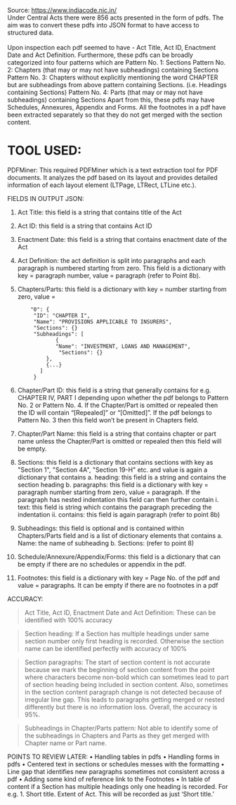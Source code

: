 Source:  https://www.indiacode.nic.in/ <br>
Under Central Acts there were 856 acts presented in the form of pdfs. The aim was to convert these pdfs into JSON format to have access to structured data.
<br><br>
Upon inspection each pdf seemed to have - Act Title, Act ID, Enactment Date and Act Definition.
Furthermore, these pdfs can be broadly categorized into four patterns which are
Pattern No. 1: Sections
Pattern No. 2: Chapters (that may or may not have subheadings) containing Sections
Pattern No. 3: Chapters without explicitly mentioning the word CHAPTER but are subheadings from above pattern containing Sections. (i.e. Headings containing Sections)
Pattern No. 4: Parts (that may or may not have subheadings) containing Sections
Apart from this, these pdfs may have Schedules, Annexures, Appendix and Forms.
All the footnotes in a pdf have been extracted separately so that they do not get merged with the section content.

# TOOL USED:
PDFMiner: This required PDFMiner which is a text extraction tool for PDF documents. It analyzes the pdf based on its layout and provides detailed information of each layout element (LTPage, LTRect, LTLine etc.).


FIELDS IN OUTPUT JSON:

1. Act Title: this field is a string that contains title of the Act

2. Act ID: this field is a string that contains Act ID

3. Enactment Date: this field is a string that contains enactment date of the Act
 
4. Act Definition: the act definition is split into paragraphs and each paragraph is numbered starting from zero. This field is a dictionary with key = paragraph number, value = paragraph (refer to Point 8b).

5. Chapters/Parts: this field is a dictionary with key = number starting from zero, value =

		   "0": {
			"ID": "CHAPTER I",
			"Name": "PROVISIONS APPLICABLE TO INSURERS",
			"Sections": {}
			"Subheadings": [
			       {
				   "Name": "INVESTMENT, LOANS AND MANAGEMENT",
				    "Sections": {}
				},
				{...}
			  ]
			}


6. Chapter/Part ID: this field is a string that generally contains for e.g. CHAPTER IV, PART I depending upon whether the pdf belongs to Pattern No. 2 or Pattern No. 4. If the Chapter/Part is omitted or repealed then the ID will contain “[Repealed]” or “[Omitted]”. If the pdf belongs to Pattern No. 3 then this field won’t be present in Chapters field.

7. Chapter/Part Name: this field is a string that contains chapter or part name unless the Chapter/Part is omitted or repealed then this field will be empty.

8. Sections: this field is a dictionary that contains sections with key as "Section 1", "Section 4A", "Section 19-H" etc. and value is again a dictionary that contains
	a. heading: this field is a string and contains the section heading
	b. paragraphs: this field is a dictionary with key = paragraph number starting from zero, value = paragraph. If the paragraph has nested indentation this field can then further contain
		i. text: this field is string which contains the paragraph preceding the indentation
		ii. contains: this field is again paragraph (refer to point 8b)

9. Subheadings: this field is optional and is contained within Chapters/Parts field and is a list of dictionary elements that contains
	a. Name: the name of subheading
	b. Sections: (refer to point 8)

10. Schedule/Annexure/Appendix/Forms: this field is a dictionary that can be empty if there are no schedules or appendix in the pdf.

11. Footnotes: this field is a dictionary with key = Page No. of the pdf and value = paragraphs. It can be empty if there are no footnotes in a pdf


ACCURACY:

> Act Title, Act ID, Enactment Date and Act Definition:
	These can be identified with 100% accuracy

> Section heading:
	If a Section has multiple headings under same section number only first heading is recorded. Otherwise the section name can be identified perfectly with accuracy of 100%

> Section paragraphs:
	The start of section content is not accurate because we mark the beginning of section content from the point where characters become non-bold which can sometimes lead to part of section heading being included in section content. Also, sometimes in the section content paragraph change is not detected because of irregular line gap. This leads to paragraphs getting merged or nested differently but there is no information loss. Overall, the accuracy is 95%.

> Subheadings in Chapter/Parts pattern:
	Not able to identify some of the subheadings in Chapters and Parts as they get merged with Chapter name or Part name.



POINTS TO REVIEW LATER:
	• Handling tables in pdfs
	• Handling forms in pdfs
	• Centered text in sections or schedules messes with the formatting
	• Line gap that identifies new paragraphs sometimes not consistent across a pdf
	• Adding some kind of reference link to the Footnotes
	• In table of content if a Section has multiple headings only one heading is recorded. For e.g. 
		     1. Short title.
			Extent of Act.
	  This will be recorded as just ‘Short title.’
